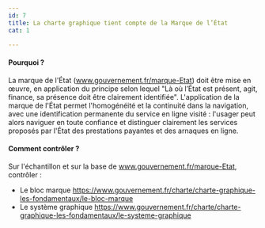 ```yaml
---
id: 7
title: La charte graphique tient compte de la Marque de l’État
cat: 1

---
```


#### Pourquoi ?

La marque de l'État (www.gouvernement.fr/marque-Etat) doit être mise en œuvre, en application du principe selon lequel "Là où l’État est présent, agit, finance, sa présence doit être clairement identifiée". L'application de la marque de l'État permet l'homogénéité et la continuité dans la navigation, avec une identification permanente du service en ligne visité : l'usager peut alors naviguer en toute confiance et distinguer clairement les services proposés par l'État des prestations payantes et des arnaques en ligne.

#### Comment contrôler ?

Sur l'échantillon et sur la base de www.gouvernement.fr/marque-Etat, contrôler :
* Le bloc marque https://www.gouvernement.fr/charte/charte-graphique-les-fondamentaux/le-bloc-marque
* Le système graphique https://www.gouvernement.fr/charte/charte-graphique-les-fondamentaux/le-systeme-graphique